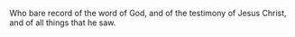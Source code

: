 Who bare record of the word of God, and of the testimony of Jesus Christ, and of all things that he saw.
